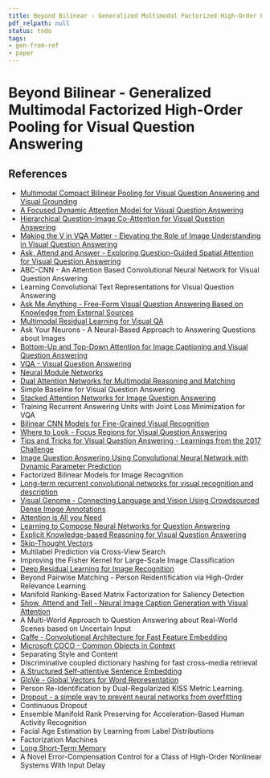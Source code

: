 ```yaml
---
title: Beyond Bilinear - Generalized Multimodal Factorized High-Order Pooling for Visual Question Answering
pdf_relpath: null
status: todo
tags:
- gen-from-ref
- paper
---
```


# Beyond Bilinear - Generalized Multimodal Factorized High-Order Pooling for Visual Question Answering

## References

- [Multimodal Compact Bilinear Pooling for Visual Question Answering and Visual Grounding](./multimodal-compact-bilinear-pooling-for-visual-question-answering-and-visual-grounding.md)
- [A Focused Dynamic Attention Model for Visual Question Answering](./a-focused-dynamic-attention-model-for-visual-question-answering.md)
- [Hierarchical Question-Image Co-Attention for Visual Question Answering](./hierarchical-question-image-co-attention-for-visual-question-answering.md)
- [Making the V in VQA Matter - Elevating the Role of Image Understanding in Visual Question Answering](./making-the-v-in-vqa-matter-elevating-the-role-of-image-understanding-in-visual-question-answering.md)
- [Ask, Attend and Answer - Exploring Question-Guided Spatial Attention for Visual Question Answering](./ask-attend-and-answer-exploring-question-guided-spatial-attention-for-visual-question-answering.md)
- ABC-CNN - An Attention Based Convolutional Neural Network for Visual Question Answering
- Learning Convolutional Text Representations for Visual Question Answering
- [Ask Me Anything - Free-Form Visual Question Answering Based on Knowledge from External Sources](./ask-me-anything-free-form-visual-question-answering-based-on-knowledge-from-external-sources.md)
- [Multimodal Residual Learning for Visual QA](./multimodal-residual-learning-for-visual-qa.md)
- Ask Your Neurons - A Neural-Based Approach to Answering Questions about Images
- [Bottom-Up and Top-Down Attention for Image Captioning and Visual Question Answering](./bottom-up-and-top-down-attention-for-image-captioning-and-visual-question-answering.md)
- [VQA - Visual Question Answering](./vqa-visual-question-answering.md)
- [Neural Module Networks](./neural-module-networks.md)
- [Dual Attention Networks for Multimodal Reasoning and Matching](./dual-attention-networks-for-multimodal-reasoning-and-matching.md)
- Simple Baseline for Visual Question Answering
- [Stacked Attention Networks for Image Question Answering](./stacked-attention-networks-for-image-question-answering.md)
- Training Recurrent Answering Units with Joint Loss Minimization for VQA
- [Bilinear CNN Models for Fine-Grained Visual Recognition](./bilinear-cnn-models-for-fine-grained-visual-recognition.md)
- [Where to Look - Focus Regions for Visual Question Answering](./where-to-look-focus-regions-for-visual-question-answering.md)
- [Tips and Tricks for Visual Question Answering - Learnings from the 2017 Challenge](./tips-and-tricks-for-visual-question-answering-learnings-from-the-2017-challenge.md)
- [Image Question Answering Using Convolutional Neural Network with Dynamic Parameter Prediction](./image-question-answering-using-convolutional-neural-network-with-dynamic-parameter-prediction.md)
- Factorized Bilinear Models for Image Recognition
- [Long-term recurrent convolutional networks for visual recognition and description](./long-term-recurrent-convolutional-networks-for-visual-recognition-and-description.md)
- [Visual Genome - Connecting Language and Vision Using Crowdsourced Dense Image Annotations](./visual-genome-connecting-language-and-vision-using-crowdsourced-dense-image-annotations.md)
- [Attention is All you Need](./attention-is-all-you-need.md)
- [Learning to Compose Neural Networks for Question Answering](./learning-to-compose-neural-networks-for-question-answering.md)
- [Explicit Knowledge-based Reasoning for Visual Question Answering](./explicit-knowledge-based-reasoning-for-visual-question-answering.md)
- [Skip-Thought Vectors](./skip-thought-vectors.md)
- Multilabel Prediction via Cross-View Search
- Improving the Fisher Kernel for Large-Scale Image Classification
- [Deep Residual Learning for Image Recognition](./deep-residual-learning-for-image-recognition.md)
- Beyond Pairwise Matching - Person Reidentification via High-Order Relevance Learning
- Manifold Ranking-Based Matrix Factorization for Saliency Detection
- [Show, Attend and Tell - Neural Image Caption Generation with Visual Attention](./show-attend-and-tell-neural-image-caption-generation-with-visual-attention.md)
- A Multi-World Approach to Question Answering about Real-World Scenes based on Uncertain Input
- [Caffe - Convolutional Architecture for Fast Feature Embedding](./caffe-convolutional-architecture-for-fast-feature-embedding.md)
- [Microsoft COCO - Common Objects in Context](./microsoft-coco-common-objects-in-context.md)
- Separating Style and Content
- Discriminative coupled dictionary hashing for fast cross-media retrieval
- [A Structured Self-attentive Sentence Embedding](./a-structured-self-attentive-sentence-embedding.md)
- [GloVe - Global Vectors for Word Representation](./glove-global-vectors-for-word-representation.md)
- Person Re-Identification by Dual-Regularized KISS Metric Learning.
- [Dropout - a simple way to prevent neural networks from overfitting](./dropout-a-simple-way-to-prevent-neural-networks-from-overfitting.md)
- Continuous Dropout
- Ensemble Manifold Rank Preserving for Acceleration-Based Human Activity Recognition
- Facial Age Estimation by Learning from Label Distributions
- Factorization Machines
- [Long Short-Term Memory](./long-short-term-memory.md)
- A Novel Error-Compensation Control for a Class of High-Order Nonlinear Systems With Input Delay
